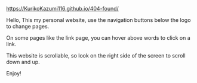 https://KurikoKazumi116.github.io/404-found/

Hello,
This my personal website, use the navigation buttons below the logo to change pages.


On some pages like the link page, you can hover above words to click on a link.


This website is scrollable, so look on the right side of the screen to scroll down and up.

Enjoy!
